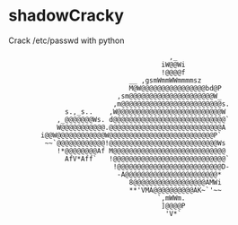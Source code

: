 # shadowCracky
Crack /etc/passwd with python

                                            ,_
                                          iW@@Wi
                                          !@@@@f
                                  __ ,gsmWmmWWmmmmsz
                                  M@W@@@@@@@@@@@@@@@@bd@P
                               ,sm@@@@@@@@@@@@@@@@@@@@@W_
                              ,m@@@@@@@@@@@@@@@@@@@@@@@@@s.
                  s.,_s..    ,W@@@@@@@@@@@@@@@@@@@@@@@@@@W
                ,_@@@@@@@Ws. d@@@@@@@@@@@@@@@@@@@@@@@@@@@@`
                W@@@@@@@@@@@.@@@@@@@@@@@@@@@@@@@@@@@@@@@@A
            i@@W@@@@@@@@@@@@W@@@@@@@@@@@@@@@@@@@@@@@@@@P`
             ~~`@@@@@@@@@@@@!@@@@@@@@@@@@@@@@@@@@@@@@@@@Ws
                !*@@@@@@@@Af M@@@@@@@@@@@@@@@@@@@@@@@@@@@@
                  AfV*Aff`   !@@@@@@@@@@@@@@@@@@@@@@@@@@@@`
                              !@@@@@@@@@@@@@@@@@@@@@@@@@@D-
                               -A@@@@@@@@@@@@@@@@@@@@@@@*
                                  8@@@@@@@@@@@@@@@@@@AMWi
                                  **'VMA@@@@@@@@@@AK~`'~~
                                         `,mWWm.
                                          ]@@@@P
                                           'V*`

